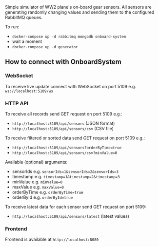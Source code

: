 Simple simulator of WW2 plane's on-board gear sensors. All sensors are generating randomly changing values and sending them to the configured RabbitMQ queues.

To run:
- `docker-compose up -d rabbitmq mongodb onboard-system`
- wait a moment
- `docker-compose up -d generator`

## How to connect with OnboardSystem

### WebSocket

To receive live update connect with WebSocket on port 5109 e.g. `ws://localhost:5109/ws`

### HTTP API

To receive all records send GET request on port 5109 e.g.: 

- `http://localhost:5109/api/sensors` (JSON format)
- `http://localhost:5109/api/sensors/csv` (CSV file)

To receive filtered or sorted data send GET request on port 5109 e.g.:

- `http://localhost:5109/api/sensors?orderByTime=true`
- `http://localhost:5109/api/sensors/csv?minValue=0`

Available (optional) arguments:
- sensorIds e.g. `sensorIds=1&sensorIds=2&sensorIds=3`
- timestamp e.g. `timestamp=1&timestamp=2&timestamp=3`
- minValue e.g. `minValue=0`
- maxValue e.g. `maxValue=0`
- orderByTime e.g. `orderByTime=true`
- orderById e.g. `orderById=true`

To receive latest data for each sensor send GET request on port 5109:

- `http://localhost:5109/api/sensors/latest` (latest values)

### Frontend

Frontend is available at `http://localhost:8080`
